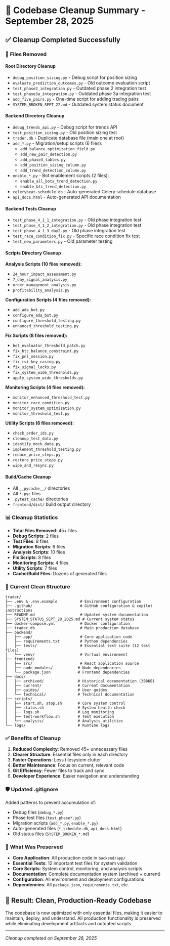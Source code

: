 # 🧹 Codebase Cleanup Summary - September 28, 2025

## ✅ **Cleanup Completed Successfully**

### 📁 **Files Removed**

#### **Root Directory Cleanup**
- `debug_position_sizing.py` - Debug script for position sizing
- `evaluate_prediction_outcomes.py` - Old outcome evaluation script  
- `test_phase2_integration.py` - Outdated phase 2 integration test
- `test_phase3a_integration.py` - Outdated phase 3a integration test
- `add_five_pairs.py` - One-time script for adding trading pairs
- `SYSTEM_BROKEN_SEPT_22.md` - Outdated system status document

#### **Backend Directory Cleanup**
- `debug_trends_api.py` - Debug script for trends API
- `test_position_sizing.py` - Old position sizing test
- `trader.db` - Duplicate database file (main one at root)
- `add_*.py` - Migration/setup scripts (6 files):
  - `add_balance_optimization_field.py`
  - `add_new_pair_detection.py` 
  - `add_phase3_tables.py`
  - `add_position_sizing_column.py`
  - `add_trend_detection_column.py`
- `enable_*.py` - Bot enablement scripts (2 files):
  - `enable_all_bots_trend_detection.py`
  - `enable_btc_trend_detection.py`
- `celerybeat-schedule.db` - Auto-generated Celery schedule database
- `api_docs.html` - Auto-generated API documentation

#### **Backend Tests Cleanup**
- `test_phase_4_1_1_integration.py` - Old phase integration test
- `test_phase_4_1_2_integration.py` - Old phase integration test  
- `test_phase_4_1_3_day2.py` - Old phase integration test
- `test_race_condition_fix.py` - Specific race condition fix test
- `test_new_parameters.py` - Old parameter testing

#### **Scripts Directory Cleanup**
**Analysis Scripts (10 files removed):**
- `24_hour_impact_assessment.py`
- `7_day_signal_analysis.py`
- `order_management_analysis.py`
- `profitability_analysis.py`

**Configuration Scripts (4 files removed):**
- `add_ada_bot.py`
- `configure_ada_bot.py`
- `configure_threshold_testing.py`
- `enhanced_threshold_testing.py`

**Fix Scripts (8 files removed):**
- `bot_evaluator_threshold_patch.py`
- `fix_btc_balance_constraint.py`
- `fix_pnl_session.py`
- `fix_rsi_key_casing.py`
- `fix_signal_locks.py`
- `fix_system_wide_thresholds.py`
- `apply_system_wide_thresholds.py`

**Monitoring Scripts (4 files removed):**
- `monitor_enhanced_threshold_test.py`
- `monitor_race_condition.py`
- `monitor_system_optimization.py`
- `monitor_threshold_test.py`

**Utility Scripts (6 files removed):**
- `check_order_ids.py`
- `cleanup_test_data.py`
- `identify_mock_data.py`
- `implement_threshold_testing.py`
- `reduce_price_steps.py`
- `restore_price_steps.py`
- `wipe_and_resync.py`

#### **Build/Cache Cleanup**
- All `__pycache__/` directories
- All `*.pyc` files
- `.pytest_cache/` directories
- `frontend/dist/` build output directory

### 📊 **Cleanup Statistics**
- **Total Files Removed**: 45+ files
- **Debug Scripts**: 2 files
- **Test Files**: 8 files  
- **Migration Scripts**: 6 files
- **Analysis Scripts**: 10 files
- **Fix Scripts**: 8 files
- **Monitoring Scripts**: 4 files
- **Utility Scripts**: 7 files
- **Cache/Build Files**: Dozens of generated files

### 📁 **Current Clean Structure**

```
trader/
├── .env & .env.example          # Environment configuration
├── .github/                     # GitHub configuration & copilot instructions
├── README.md                    # Updated system documentation
├── SYSTEM_STATUS_SEPT_28_2025.md # Current system status
├── docker-compose.yml           # Docker configuration
├── trader.db                    # Main production database
├── backend/
│   ├── app/                     # Core application code
│   ├── requirements.txt         # Python dependencies
│   ├── tests/                   # Essential test suite (12 test files)
│   └── venv/                    # Virtual environment
├── frontend/
│   ├── src/                     # React application source
│   ├── node_modules/           # Node dependencies
│   └── package.json            # Frontend dependencies
├── docs/
│   ├── archived/               # Historical documentation (388KB)
│   ├── current/                # Current documentation
│   ├── guides/                 # User guides
│   └── technical/              # Technical documentation
├── scripts/
│   ├── start.sh, stop.sh       # Core system control
│   ├── status.sh               # System health check
│   ├── logs.sh                 # Log monitoring
│   ├── test-workflow.sh        # Test execution
│   └── analysis/               # Analysis utilities
└── logs/                       # Runtime logs
```

### ✅ **Benefits of Cleanup**
1. **Reduced Complexity**: Removed 45+ unnecessary files
2. **Clearer Structure**: Essential files only in each directory
3. **Faster Operations**: Less filesystem clutter
4. **Better Maintenance**: Focus on current, relevant code
5. **Git Efficiency**: Fewer files to track and sync
6. **Developer Experience**: Easier navigation and understanding

### 🛡️ **Updated .gitignore**
Added patterns to prevent accumulation of:
- Debug files (`debug_*.py`)
- Phase test files (`test_phase*.py`) 
- Migration scripts (`add_*.py`, `enable_*.py`)
- Auto-generated files (`*_schedule.db`, `api_docs.html`)
- Old status files (`SYSTEM_BROKEN_*.md`)

### 🔄 **What Was Preserved**
- **Core Application**: All production code in `backend/app/`
- **Essential Tests**: 12 important test files for system validation
- **Core Scripts**: System control, monitoring, and analysis scripts
- **Documentation**: Complete documentation system (archived + current)
- **Configuration**: All environment and deployment configurations
- **Dependencies**: All `package.json`, `requirements.txt`, etc.

## 🎯 **Result: Clean, Production-Ready Codebase**

The codebase is now optimized with only essential files, making it easier to maintain, deploy, and understand. All production functionality is preserved while eliminating development artifacts and outdated scripts.

---
*Cleanup completed on September 28, 2025*